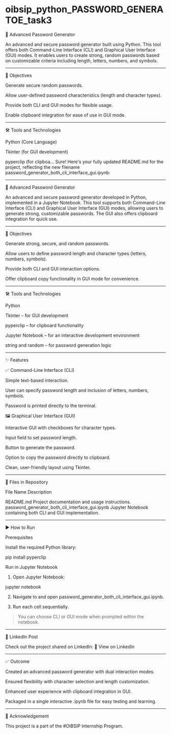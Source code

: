# oibsip_python_PASSWORD_GENERATOE_task3
 
🔐 Advanced Password Generator

An advanced and secure password generator built using Python. This tool offers both Command-Line Interface (CLI) and Graphical User Interface (GUI) modes. It enables users to create strong, random passwords based on customizable criteria including length, letters, numbers, and symbols.


---

🧠 Objectives

Generate secure random passwords.

Allow user-defined password characteristics (length and character types).

Provide both CLI and GUI modes for flexible usage.

Enable clipboard integration for ease of use in GUI mode.



---

🛠️ Tools and Technologies

Python (Core Language)

Tkinter (for GUI development)

pyperclip (for clipboa…
 Sure! Here's your fully updated README.md for the project, reflecting the new filename password_generator_both_cli_interface_gui.ipynb:


---

🔐 Advanced Password Generator

An advanced and secure password generator developed in Python, implemented in a Jupyter Notebook. This tool supports both Command-Line Interface (CLI) and Graphical User Interface (GUI) modes, allowing users to generate strong, customizable passwords. The GUI also offers clipboard integration for quick use.


---

🧠 Objectives

Generate strong, secure, and random passwords.

Allow users to define password length and character types (letters, numbers, symbols).

Provide both CLI and GUI interaction options.

Offer clipboard copy functionality in GUI mode for convenience.



---

🛠️ Tools and Technologies

Python

Tkinter – for GUI development

pyperclip – for clipboard functionality

Jupyter Notebook – for an interactive development environment

string and random – for password generation logic



---

✨ Features

✅ Command-Line Interface (CLI)

Simple text-based interaction.

User can specify password length and inclusion of letters, numbers, symbols.

Password is printed directly to the terminal.


🖼️ Graphical User Interface (GUI)

Interactive GUI with checkboxes for character types.

Input field to set password length.

Button to generate the password.

Option to copy the password directly to clipboard.

Clean, user-friendly layout using Tkinter.



---

📁 Files in Repository

File Name	Description

README.md	Project documentation and usage instructions.
password_generator_both_cli_interface_gui.ipynb	Jupyter Notebook containing both CLI and GUI implementation.



---

▶️ How to Run

Prerequisites

Install the required Python library:

pip install pyperclip

Run in Jupyter Notebook

1. Open Jupyter Notebook:

jupyter notebook


2. Navigate to and open password_generator_both_cli_interface_gui.ipynb.


3. Run each cell sequentially.



> You can choose CLI or GUI mode when prompted within the notebook.




---

🔗 LinkedIn Post

Check out the project shared on LinkedIn:
🔗 View on LinkedIn


---

✅ Outcome

Created an advanced password generator with dual interaction modes.

Ensured flexibility with character selection and length customization.

Enhanced user experience with clipboard integration in GUI.

Packaged in a single interactive .ipynb file for easy testing and learning.



---

🙏 Acknowledgement

This project is a part of the #OIBSIP Internship Program.


